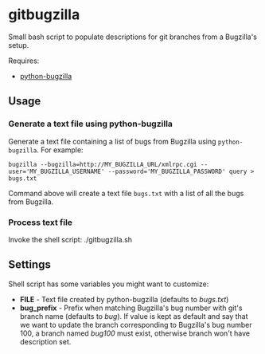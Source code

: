 gitbugzilla
===========
Small bash script to populate descriptions for git branches from a Bugzilla's setup.

Requires:

- [python-bugzilla](https://fedorahosted.org/python-bugzilla/)

## Usage
### Generate a text file using python-bugzilla

Generate a text file containing a list of bugs from Bugzilla using `python-bugzilla`. For example:

    bugzilla --bugzilla=http://MY_BUGZILLA_URL/xmlrpc.cgi --user='MY_BUGZILLA_USERNAME' --password='MY_BUGZILLA_PASSWORD' query > bugs.txt

Command above will create a text file ``bugs.txt`` with a list of all the bugs from Bugzilla.

### Process text file
Invoke the shell script:
    ./gitbugzilla.sh

## Settings
Shell script has some variables you might want to customize:

- **FILE** - Text file created by python-bugzilla (defaults to *bugs.txt*)
- **bug_prefix** - Prefix when matching Bugzilla's bug number with git's branch name (defaults to *bug*). If value is kept as default and say that we want to update the branch corresponding to Bugzilla's bug number 100, a branch named *bug100* must exist, otherwise branch won't have description set.